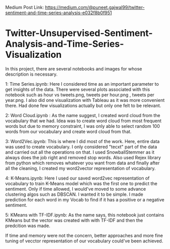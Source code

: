 Medium Post Link:  https://medium.com/@puneet.gajwal99/twitter-sentiment-and-time-series-analysis-e032f8b0f951

# Twitter-Unsupervised-Sentiment-Analysis-and-Time-Series-Visualization

In this project, there are several notebooks and images for whose description is necessary.

1: Time Series.ipynb: Here I considered time as an important parameter to get insights of the data. There were several plots associated with this notebook such as hour vs tweets.png, tweets per hour.png , tweets per year.png. I also did one visualization with Tableau as it was more convenient there. Had done few visualizations actually but only one felt to be relevant.

2: Word Cloud.ipynb :  As the name suggest, I created word cloud from the vocabulary that we had. Idea was to create word cloud from most frequent words but due to memory constraint, I was only able to select random 100 words from our vocabulary and create word cloud from that.

3: Word2Vec.ipynb: This is where I did most of the work. Here, entire data was used to create vocabulary. I only considered "tecxt" part of the data and carried out all the operations on that. I used SnowballStemmer as it always does the job right and removed stop words. Also used Rejex library from python which removes whatever you want from data and finally after all the cleaning, I created my word2vector representation of vocabulary.

4: K-Means.ipynb: Here I used our saved word2vec representation of vocabulary to train K-Means model which was the first one to predict the sentiment. Only if time allowed, I would've moved to some advance clustering algos such as DBSCAN. I wanted it to be simple. I made prediction for each word in my Vocab to find if it has a positive or a negative sentiment.

5: KMeans with TF-IDF.ipynb: As the name says, this notebook just contains KMeans but the vector was created with with TF-IDF and then the predcition was made.

If time and memory were not the concern, better approaches and more fine tuning of vecctor representation of our vocabulary could've been achieved.
